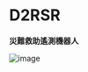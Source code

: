 # D2RSR
**災難救助遙測機器人**

![image](https://github.com/Sanlin1030142/D2RSR/assets/101783358/37b5af7f-9e02-4f65-9828-83b9380b80a6)
